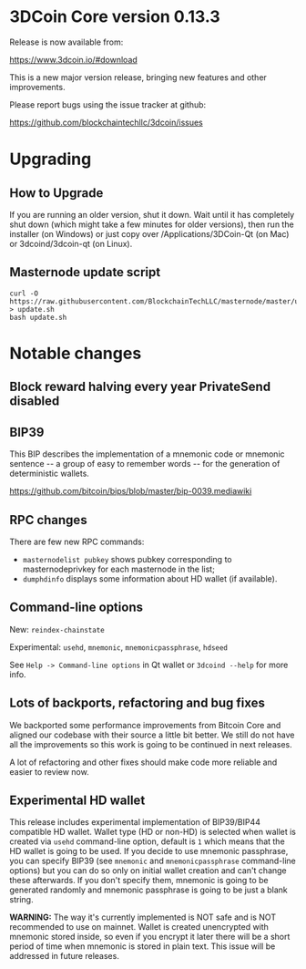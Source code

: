 3DCoin Core version 0.13.3
========================

Release is now available from:

  <https://www.3dcoin.io/#download>

This is a new major version release, bringing new features and other improvements.

Please report bugs using the issue tracker at github:

  <https://github.com/blockchaintechllc/3dcoin/issues>

Upgrading
=========================

How to Upgrade
--------------

If you are running an older version, shut it down. Wait until it has completely
shut down (which might take a few minutes for older versions), then run the
installer (on Windows) or just copy over /Applications/3DCoin-Qt (on Mac) or
3dcoind/3dcoin-qt (on Linux).

Masternode update script
------------------------
```
curl -O https://raw.githubusercontent.com/BlockchainTechLLC/masternode/master/update.sh > update.sh
bash update.sh
```

Notable changes
===============
**Block reward halving every year**
PrivateSend disabled
--------------------
BIP39 
-----

This BIP describes the implementation of a mnemonic code or mnemonic sentence -- a group of easy to remember words -- for the generation of deterministic wallets. 

https://github.com/bitcoin/bips/blob/master/bip-0039.mediawiki


RPC changes
-----------

There are few new RPC commands:
- `masternodelist pubkey` shows pubkey corresponding to masternodeprivkey for each masternode in the list;
- `dumphdinfo` displays some information about HD wallet (if available).

Command-line options
--------------------

New: `reindex-chainstate`

Experimental: `usehd`, `mnemonic`, `mnemonicpassphrase`, `hdseed`

See `Help -> Command-line options` in Qt wallet or `3dcoind --help` for more info.

Lots of backports, refactoring and bug fixes
--------------------------------------------

We backported some performance improvements from Bitcoin Core and aligned our codebase with their source a little bit better. We still do not have all the improvements so this work is going to be continued in next releases.

A lot of refactoring and other fixes should make code more reliable and easier to review now.

Experimental HD wallet
----------------------

This release includes experimental implementation of BIP39/BIP44 compatible HD wallet. Wallet type (HD or non-HD) is selected when wallet is created via `usehd` command-line option, default is `1` which means that the HD wallet is going to be used. If you decide to use mnemonic passphrase, you can specify BIP39 (see `mnemonic` and `mnemonicpassphrase` command-line options) but you can do so only on initial wallet creation and can't change these afterwards. If you don't specify them, mnemonic is going to be generated randomly and mnemonic passphrase is going to be just a blank string.

**WARNING:** The way it's currently implemented is NOT safe and is NOT recommended to use on mainnet. Wallet is created unencrypted with mnemonic stored inside, so even if you encrypt it later there will be a short period of time when mnemonic is stored in plain text. This issue will be addressed in future releases.

